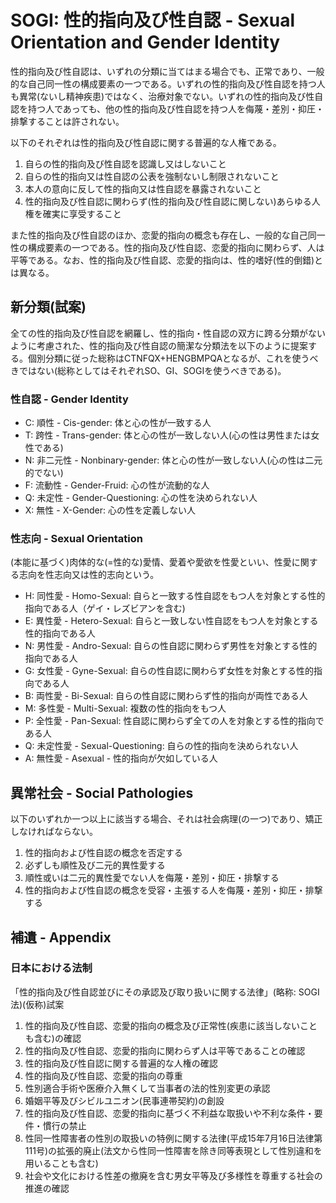 # SOGI: 性的指向及び性自認 - Sexual Orientation and Gender Identity

性的指向及び性自認は、いずれの分類に当てはまる場合でも、正常であり、一般的な自己同一性の構成要素の一つである。いずれの性的指向及び性自認を持つ人も異常(ないし精神疾患)ではなく、治療対象でない。いずれの性的指向及び性自認を持つ人であっても、他の性的指向及び性自認を持つ人を侮蔑・差別・抑圧・排撃することは許されない。

以下のそれぞれは性的指向及び性自認に関する普遍的な人権である。

1. 自らの性的指向及び性自認を認識し又はしないこと
1. 自らの性的指向又は性自認の公表を強制ないし制限されないこと
1. 本人の意向に反して性的指向又は性自認を暴露されないこと
1. 性的指向及び性自認に関わらず(性的指向及び性自認に関しない)あらゆる人権を確実に享受すること

また性的指向及び性自認のほか、恋愛的指向の概念も存在し、一般的な自己同一性の構成要素の一つである。性的指向及び性自認、恋愛的指向に関わらず、人は平等である。なお、性的指向及び性自認、恋愛的指向は、性的嗜好(性的倒錯)とは異なる。

## 新分類(試案)

全ての性的指向及び性自認を網羅し、性的指向・性自認の双方に跨る分類がないように考慮された、性的指向及び性自認の簡潔な分類法を以下のように提案する。個別分類に従った総称はCTNFQX+HENGBMPQAとなるが、これを使うべきではない(総称としてはそれぞれSO、GI、SOGIを使うべきである)。

### 性自認 - Gender Identity

- C: 順性 - Cis-gender: 体と心の性が一致する人
- T: 跨性 - Trans-gender: 体と心の性が一致しない人(心の性は男性または女性である)
- N: 非二元性 - Nonbinary-gender: 体と心の性が一致しない人(心の性は二元的でない)
- F: 流動性 - Gender-Fruid: 心の性が流動的な人
- Q: 未定性 - Gender-Questioning: 心の性を決められない人
- X: 無性 - X-Gender: 心の性を定義しない人

### 性志向 - Sexual Orientation

(本能に基づく)肉体的な(=性的な)愛情、愛着や愛欲を性愛といい、性愛に関する志向を性志向又は性的志向という。

- H: 同性愛 - Homo-Sexual: 自らと一致する性自認をもつ人を対象とする性的指向である人（ゲイ・レズビアンを含む)
- E: 異性愛 - Hetero-Sexual: 自らと一致しない性自認をもつ人を対象とする性的指向である人
- N: 男性愛 - Andro-Sexual: 自らの性自認に関わらず男性を対象とする性的指向である人
- G: 女性愛 - Gyne-Sexual: 自らの性自認に関わらず女性を対象とする性的指向である人
- B: 両性愛 - Bi-Sexual: 自らの性自認に関わらず性的指向が両性である人
- M: 多性愛 - Multi-Sexual: 複数の性的指向をもつ人
- P: 全性愛 - Pan-Sexual: 性自認に関わらず全ての人を対象とする性的指向である人
- Q: 未定性愛 - Sexual-Questioning: 自らの性的指向を決められない人
- A: 無性愛 - Asexual - 性的指向が欠如している人

## 異常社会 - Social Pathologies

以下のいずれか一つ以上に該当する場合、それは社会病理(の一つ)であり、矯正しなければならない。

1. 性的指向および性自認の概念を否定する
1. 必ずしも順性及び二元的異性愛する
1. 順性或いは二元的異性愛でない人を侮蔑・差別・抑圧・排撃する
1. 性的指向および性自認の概念を受容・主張する人を侮蔑・差別・抑圧・排撃する

## 補遺 - Appendix

### 日本における法制

「性的指向及び性自認並びにその承認及び取り扱いに関する法律」(略称: SOGI法)(仮称)試案

1. 性的指向及び性自認、恋愛的指向の概念及び正常性(疾患に該当しないことも含む)の確認
1. 性的指向及び性自認、恋愛的指向に関わらず人は平等であることの確認
1. 性的指向及び性自認に関する普遍的な人権の確認
1. 性的指向及び性自認、恋愛的指向の尊重
1. 性別適合手術や医療介入無くして当事者の法的性別変更の承認
1. 婚姻平等及びシビルユニオン(民事連帯契約)の創設
1. 性的指向及び性自認、恋愛的指向に基づく不利益な取扱いや不利な条件・要件・慣行の禁止
1. 性同一性障害者の性別の取扱いの特例に関する法律(平成15年7月16日法律第111号)の拡張的廃止(法文から性同一性障害を除き同等表現として性別違和を用いることも含む)
1. 社会や文化における性差の撤廃を含む男女平等及び多様性を尊重する社会の推進の確認

